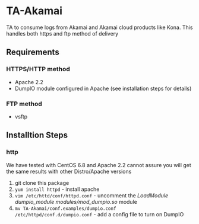 TA-Akamai
=========

TA to consume logs from Akamai and Akamai cloud products like Kona. This handles both https and ftp method of delivery

## Requirements 
### HTTPS/HTTP  method
* Apache 2.2 
* DumpIO module configured in Apache (see installation steps for details)
### FTP method
* vsftp

## Installtion Steps
### http
We have tested with CentOS 6.8 and Apache 2.2 cannot assure you will get the same results with other Distro/Apache versions
1. git clone this package
1. `yum install httpd` - install apache 
2. `vim /etc/httd/conf/httpd.conf` - uncomment the *LoadModule dumpio_module modules/mod_dumpio.so* module
3. `mv TA-Akamai/conf.examples/dumpio.conf /etc/httpd/conf.d/dumpio.conf` - add a config file to turn on DumpIO

